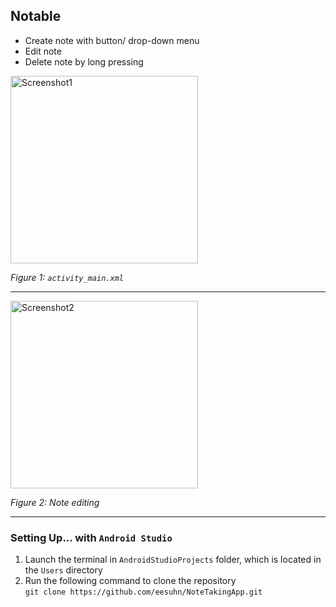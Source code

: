 ## Notable
- Create note with button/ drop-down menu
- Edit note
- Delete note by long pressing

<img src="https://user-images.githubusercontent.com/102596628/215802621-b45608fb-7fe2-41ff-af54-d00421040993.png" alt="Screenshot1" width="300" />

*Figure 1: `activity_main.xml`*

---

<img src="https://user-images.githubusercontent.com/102596628/215802810-6d4c33ed-003b-4e0e-8e59-fb3d596c72fb.png" alt="Screenshot2" width="300" />

*Figure 2: Note editing*

---
### Setting Up... with `Android Studio`

1. Launch the terminal in `AndroidStudioProjects` folder, which is located in the `Users` directory
2. Run the following command to clone the repository <br>
`git clone https://github.com/eesuhn/NoteTakingApp.git`
